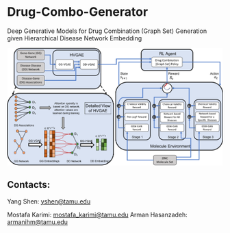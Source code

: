 # Drug-Combo-Generator
Deep Generative Models for Drug Combination (Graph Set) Generation given Hierarchical Disease Network Embedding


<img src="overall_scheme.png" width="800">


## Contacts:
Yang Shen: yshen@tamu.edu

Mostafa Karimi: mostafa_karimi@tamu.edu
Arman Hasanzadeh: armanihm@tamu.edu
